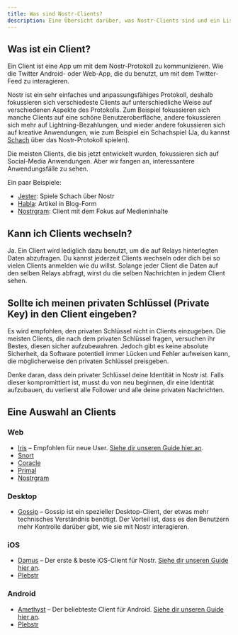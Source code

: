 ```yaml
---
title: Was sind Nostr-Clients?
description: Eine Übersicht darüber, was Nostr-Clients sind und ein Liste unserer Favouriten.
---
```


## Was ist ein Client?

Ein Client ist eine App um mit dem Nostr-Protokoll zu kommunizieren. Wie die Twitter Android- oder Web-App, die du benutzt, um mit dem Twitter-Feed zu interagieren.

Nostr ist ein sehr einfaches und anpassungsfähiges Protokoll, deshalb fokussieren sich verschiedeste Clients auf unterschiedliche Weise auf verschiedenen Aspekte des Protokolls. Zum Beispiel fokussieren sich manche Clients auf eine schöne Benutzeroberfläche, andere fokussieren sich mehr auf Lightning-Bezahlungen, und wieder andere fokussieren sich auf kreative Anwendungen, wie zum Beispiel ein Schachspiel (Ja, du kannst [Schach](https://jesterui.github.io/) über das Nostr-Protokoll spielen). 

Die meisten Clients, die bis jetzt entwickelt wurden, fokussieren sich auf Social-Media Anwendungen. Aber wir fangen an, interessantere Anwendungsfälle zu sehen.

Ein paar Beispiele:

-   [Jester](https://jesterui.github.io/): Spiele Schach über Nostr
-   [Habla](https://habla.news/): Artikel in Blog-Form
-   [Nostrgram](https://nostrgram.co/): Client mit dem Fokus auf Medieninhalte

## Kann ich Clients wechseln?

Ja. Ein Client wird lediglich dazu benutzt, um die auf Relays hinterlegten Daten abzufragen. Du kannst jederzeit Clients wechseln oder dich bei so vielen Clients anmelden wie du willst. Solange jeder Client die Daten auf den selben Relays abfragt, wirst du die selben Nachrichten in jedem Client sehen.

## Sollte ich meinen privaten Schlüssel (Private Key) in den Client eingeben?

Es wird empfohlen, den privaten Schlüssel nicht in Clients einzugeben. Die meisten Clients, die nach dem privaten Schlüssel fragen, versuchen ihr Bestes, diesen sicher aufzubewahren. Jedoch gibt es keine absolute Sicherheit, da Software potentiell immer Lücken und Fehler aufweisen kann, die möglicherweise den privaten Schlüssel preisgeben.

Denke daran, dass dein privater Schlüssel deine Identität in Nostr ist. Falls dieser kompromittiert ist, musst du von neu beginnen, dir eine Identität aufzubauen, du verlierst alle Follower und alle deine privaten Nachrichten.

## Eine Auswahl an Clients

### Web

- [Iris](https://iris.to) – Empfohlen für neue User. [Siehe dir unseren Guide hier an](/de/guides/iris).
- [Snort](https://snort.social/)
- [Coracle](https://coracle.social/)
- [Primal](https://primal.net/)
- [Nostrgram](https://nostrgram.co/)

### Desktop

-   [Gossip](https://www.github.com/mikedilger/gossip) – Gossip ist ein spezieller Desktop-Client, der etwas mehr technisches Verständnis benötigt. Der Vorteil ist, dass es den Benutzern mehr Kontrolle darüber gibt, wie sie mit Nostr interagieren.

### iOS

-   [Damus](https://apps.apple.com/app/damus/id1628663131) – Der erste & beste iOS-Client für Nostr. [Siehe dir unseren Guide hier an](/de/guides/damus).
-   [Plebstr](https://apps.apple.com/app/plebstr-nostr-client/id1666230916)

### Android

-   [Amethyst](https://play.google.com/store/apps/details?id=com.vitorpamplona.amethyst) – Der beliebteste Client für Android. [Siehe dir unseren Guide hier an](/de/guides/amethyst).
-   [Plebstr](https://play.google.com/store/apps/details?id=com.plebstr.client)